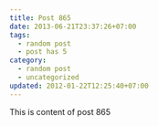 ```yaml
---
title: Post 865
date: 2013-06-21T23:37:26+07:00
tags:
  - random post
  - post has 5
category:
  - random post
  - uncategorized
updated: 2012-01-22T12:25:40+07:00
---
```

This is content of post 865